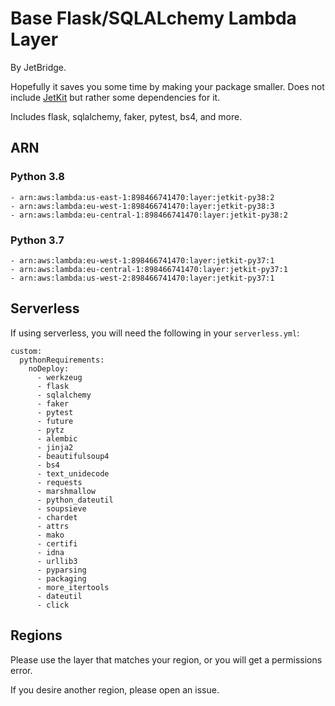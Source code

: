 # Base Flask/SQLALchemy Lambda Layer
By JetBridge.

Hopefully it saves you some time by making your package smaller. Does not include [JetKit](https://github.com/jetbridge/jetkit-flask) but rather some dependencies for it.

Includes flask, sqlalchemy, faker, pytest, bs4, and more.

## ARN
### Python 3.8
```
- arn:aws:lambda:us-east-1:898466741470:layer:jetkit-py38:2
- arn:aws:lambda:eu-west-1:898466741470:layer:jetkit-py38:3
- arn:aws:lambda:eu-central-1:898466741470:layer:jetkit-py38:2
```

### Python 3.7
```
- arn:aws:lambda:eu-west-1:898466741470:layer:jetkit-py37:1
- arn:aws:lambda:eu-central-1:898466741470:layer:jetkit-py37:1
- arn:aws:lambda:us-west-2:898466741470:layer:jetkit-py37:1
```


## Serverless
If using serverless, you will need the following in your `serverless.yml`:
```
custom:
  pythonRequirements:
    noDeploy:
      - werkzeug
      - flask
      - sqlalchemy
      - faker
      - pytest
      - future
      - pytz
      - alembic
      - jinja2
      - beautifulsoup4
      - bs4
      - text_unidecode
      - requests
      - marshmallow
      - python_dateutil
      - soupsieve
      - chardet
      - attrs
      - mako
      - certifi
      - idna
      - urllib3
      - pyparsing
      - packaging
      - more_itertools
      - dateutil
      - click
```

## Regions
Please use the layer that matches your region, or you will get a permissions error.

If you desire another region, please open an issue.
